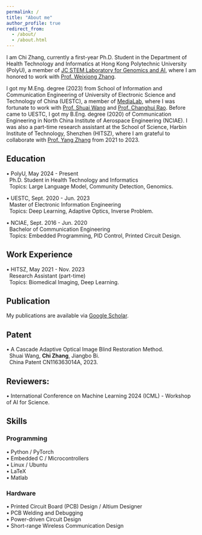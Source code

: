 ```yaml
---
permalink: /
title: "About me"
author_profile: true
redirect_from: 
  - /about/
  - /about.html
---
```



I am Chi Zhang, currently a first-year Ph.D. Student in the Department of Health Technology and Informatics at Hong Kong Polytechnic University (PolyU), a member of [JC STEM Laboratory for Genomics and AI](https://genomicmedicine.github.io/site/#/), where I am honored to work with [Prof. Weixiong Zhang](https://www.polyu.edu.hk/hti/people/academic-staff/prof-zhang-weixiong/).

I got my M.Eng. degree (2023) from School of Information and Communication Engineering of University of Electronic Science and Technology of China (UESTC), a member of [MediaLab](https://medialab.uestc.edu.cn/), where I was fortunate to work with [Prof. Shuai Wang](https://faculty.uestc.edu.cn/wangshuai/zh_CN/index.htm) and [Prof. Changhui Rao](https://people.ucas.ac.cn/~chrao). Before came to UESTC, I got my B.Eng. degree (2020) of Communication Engineering in North China Institute of Aerospace Engineering (NCIAE). I was also a part-time research assistant at the School of Science, Harbin Institute of Technology, Shenzhen (HITSZ), where I am grateful to collaborate with [Prof. Yang Zhang](https://faculty.hitsz.edu.cn/zhangyang) from 2021 to 2023.


## Education
• PolyU,  May 2024 - Present     
&nbsp;  Ph.D. Student in Health Technology and Informatics      
&nbsp; Topics: Large Language Model, Community Detection, Genomics.   

• UESTC,  Sept. 2020 - Jun. 2023      
&nbsp;  Master of Electronic Information Engineering       
&nbsp; Topics: Deep Learning, Adaptive Optics, Inverse Problem.

• NCIAE,  Sept. 2016 - Jun. 2020  
&nbsp;  Bachelor of Communication Engineering   
&nbsp; Topics: Embedded Programming, PID Control, Printed Circuit Design.

## Work Experience
• HITSZ,  May 2021 - Nov. 2023     
&nbsp;  Research Assistant (part-time)      
&nbsp; Topics: Biomedical Imaging, Deep Learning. 

## Publication 
My publications are available via [Google Scholar](https://scholar.google.com/citations?user=s7WXQCsAAAAJ&hl=en).


## Patent
• A Cascade Adaptive Optical Image Blind Restoration Method.  
&nbsp; Shuai Wang, **Chi Zhang**, Jiangbo Bi.    
&nbsp; China Patent CN116363014A, 2023.  


## Reviewers:
• International Conference on Machine Learning 2024 (ICML) - Workshop of AI for Science.

## Skills
### Programming
• Python / PyTorch  
• Embedded C / Microcontrollers     
• Linux / Ubuntu  
• LaTeX  
• Matlab  
### Hardware
• Printed Circuit Board (PCB) Design / Altium Designer    
• PCB Welding and Debugging    
• Power-driven Circuit Design    
• Short-range Wireless Communication Design    


  












